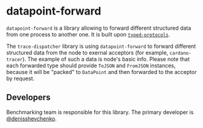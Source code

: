 # datapoint-forward

`datapoint-forward` is a library allowing to forward different structured data from one process to another one. It is built upon [`typed-protocols`](https://github.com/input-output-hk/ouroboros-network/tree/master/typed-protocols).

The `trace-dispatcher` library is using `datapoint-forward` to forward different structured data from the node to exernal acceptors (for example, `cardano-tracer`). The example of such a data is node's basic info. Please note that each forwarded type should provide `ToJSON` and `FromJSON` instances, because it will be "packed" to `DataPoint` and then forwarded to the acceptor by request.

## Developers

Benchmarking team is responsible for this library. The primary developer is [@denisshevchenko](https://github.com/denisshevchenko).
